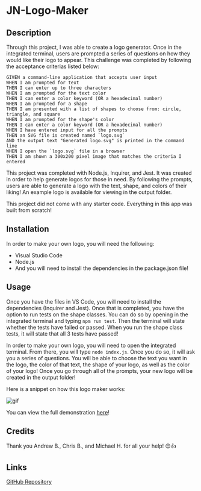 # JN-Logo-Maker

## Description

Through this project, I was able to create a logo generator. Once in the integrated terminal, users are prompted a series of questions on how they would like their logo to appear. This challenge was completed by following the acceptance criterias listed below:

```
GIVEN a command-line application that accepts user input
WHEN I am prompted for text
THEN I can enter up to three characters
WHEN I am prompted for the text color
THEN I can enter a color keyword (OR a hexadecimal number)
WHEN I am prompted for a shape
THEN I am presented with a list of shapes to choose from: circle, triangle, and square
WHEN I am prompted for the shape's color
THEN I can enter a color keyword (OR a hexadecimal number)
WHEN I have entered input for all the prompts
THEN an SVG file is created named `logo.svg`
AND the output text "Generated logo.svg" is printed in the command line
WHEN I open the `logo.svg` file in a browser
THEN I am shown a 300x200 pixel image that matches the criteria I entered
```

This project was completed with Node.js, Inquirer, and Jest. It was created in order to help generate logos for those in need. By following the prompts, users are able to generate a logo with the text, shape, and colors of their liking! An example logo is available for viewing in the output folder.

This project did not come with any starter code. Everything in this app was built from scratch!


## Installation

In order to make your own logo, you will need the following:

- Visual Studio Code <br>
- Node.js <br>
- And you will need to install the dependencies in the package.json file!


## Usage

Once you have the files in VS Code, you will need to install the dependencies (Inquirer and Jest). Once that is completed, you have the option to run tests on the shape classes. You can do so by opening in the integrated terminal and typing ```npm run test```. Then the terminal will state whether the tests have failed or passed. When you run the shape class tests, it will state that all 3 tests have passed!

In order to make your own logo, you will need to open the integrated terminal. From there, you will type ```node index.js```. Once you do so, it will ask you a series of questions. You will be able to choose the text you want in the logo, the color of that text, the shape of your logo, as well as the color of your logo! Once you go through all of the prompts, your new logo will be created in the output folder!

Here is a snippet on how this logo maker works:

![gif](./assets/logo-maker.gif)

You can view the full demonstration [here](https://drive.google.com/file/d/170Yp3-_wjRW9DjXVkNXwnosCIPETpBgE/view)!


## Credits

Thank you Andrew B., Chris B., and Michael H. for all your help! 😊👍


## Links

[GitHub Repository](https://github.com/jkimys2/JN-Logo-Maker)